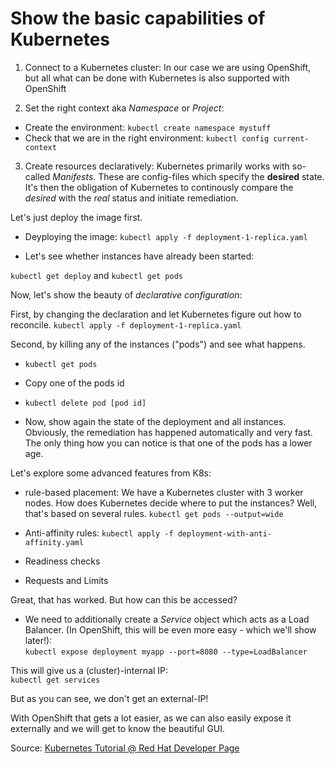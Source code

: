 # Show the basic capabilities of Kubernetes

1. Connect to a Kubernetes cluster:
In our case we are using OpenShift, but all what can be done with Kubernetes is also supported with OpenShift

2. Set the right context aka *Namespace* or *Project*:  
- Create the environment: `kubectl create namespace mystuff`
- Check that we are in the right environment: `kubectl config current-context`

3. Create resources declaratively:
Kubernetes primarily works with so-called *Manifests*. These are config-files which specify the **desired** state. It's then the obligation of Kubernetes to continously compare the *desired* with the *real* status and initiate remediation. 

Let's just deploy the image first.

- Deyploying the image: `kubectl apply -f deployment-1-replica.yaml`

- Let's see whether instances have already been started: 

`kubectl get deploy` and `kubectl get pods`

Now, let's show the beauty of *declarative configuration*:

First, by changing the declaration and let Kubernetes figure out how to reconcile.
`kubectl apply -f deployment-1-replica.yaml`

Second, by killing any of the instances ("pods") and see what happens.
- `kubectl get pods`

- Copy one of the pods id

- `kubectl delete pod [pod id]`

- Now, show again the state of the deployment and all instances. Obviously, the remediation has happened automatically and very fast. The only thing how you can notice is that one of the pods has a lower age.


Let's explore some advanced features from K8s:
- rule-based placement:
We have a Kubernetes cluster with 3 worker nodes. How does Kubernetes decide where to put the instances? Well, that's based on several rules.
`kubectl get pods --output=wide`

- Anti-affinity rules:
`kubectl apply -f deployment-with-anti-affinity.yaml`

- Readiness checks

- Requests and Limits





Great, that has worked. But how can this be accessed?

- We need to additionally create a *Service* object which acts as a Load Balancer. (In OpenShift, this will be even more easy - which we'll show later!):  
`kubectl expose deployment myapp --port=8080 --type=LoadBalancer`

This will give us a (cluster)-internal IP:   
`kubectl get services`

But as you can see, we don't get an external-IP!

With OpenShift that gets a lot easier, as we can also easily expose it externally and we will get to know the beautiful GUI.

Source: [Kubernetes Tutorial @ Red Hat Developer Page](https://redhat-scholars.github.io/kubernetes-tutorial/kubernetes-tutorial/kubectl.html)

